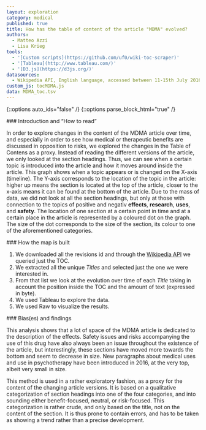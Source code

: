 ```yaml
---
layout: exploration
category: medical
published: true
title: How has the table of content of the article "MDMA" evolved?
authors:
  - Matteo Azzi
  - Lisa Krieg
tools:
  - '[Custom scripts](https://github.com/uf0/wiki-toc-scraper)'
  - '[Tableau](http://www.tableau.com/)'
  - '[D3.js](https://d3js.org/)'
datasources:
  - Wikipedia API, English language, accessed between 11-15th July 2016
custom_js: tocMDMA.js
data: MDMA_toc.tsv
---
```

{::options auto_ids="false" /}
{::options parse_block_html="true" /}
<div class="intro">
### Introduction and “How to read”

In order to explore changes in the content of the MDMA article over time, and especially in order to see how medical or therapeutic benefits are discussed in opposition to risks, we explored the changes in the Table of Contens as a proxy. Instead of reading the different versions of the article, we only looked at the section headings. Thus, we can see when a certain topic is introduced into the article and how it moves around inside the article.
This graph shows when a topic appears or is changed on the X-axis (timeline). The Y-axis corresponds to the location of the topic in the article: higher up means the section is located at the top of the article, closer to the x-axis means it can be found at the bottom of the article.
Due to the mass of data, we did not look at all the section headings, but only at those with connection to the topics of positive and negativ **effects**, **research**, **uses**, and **safety**. The location of one section at a certain point in time and at a certain place in the article is represented by a coloured dot on the graph. The size of the dot corresponds to the size of the section, its colour to one of the aforementioned categories.

</div>

<div class="protocol">
### How the map is built

1. We downloaded all the revisions id and through the [Wikipedia API](https://en.wikipedia.org/w/api.php?action=help&modules=parse) we queried just the TOC.
2. We extracted all the unique _Titles_ and selected just the one we were interested in.
3. From that list we look at the evolution over time of each _Title_ taking in account the position inside the TOC and the amount of text (expressed in byte).
4. We used Tableau to explore the data.
5. We used Raw to visualize the results.

</div>

<div class="findings">
### Bias(es) and findings

This analysis shows that a lot of space of the MDMA article is dedicated to the description of the effects. Safety issues and risks accompanying the use of this drug have also always been an issue throughout the existence of the article, but interestingly, these sections have moved more towards the bottom and seem to decrease in size. New paragraphs about medical uses and use in psychotherapy have been introduced in 2016, at the very top, albeit very small in size.

This method is used in a rather exploratory fashion, as a proxy for the content of the changing article versions. It is based on a qualitative categorization of section headings into one of the four categories, and into sounding either benefit-focused, neutral, or risk-focused. This categorization is rather crude, and only based on the title, not on the content of the section. It is thus prone to contain errors, and has to be taken as showing a trend rather than a precise development.
</div>
